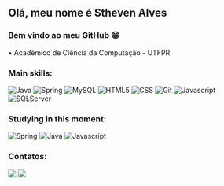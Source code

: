  ## Olá, meu nome é Stheven Alves
 ### Bem vindo ao meu GitHub 😁
 • Acadêmico de Ciência da Computação - UTFPR
 
 ### Main skills:
 ![Java](https://img.shields.io/badge/Java-ED8B00?style=for-the-badge&logo=openjdk&logoColor=white)
 ![Spring](https://img.shields.io/badge/Spring-6DB33F.svg?style=for-the-badge&logo=Spring&logoColor=white)
 ![MySQL](https://img.shields.io/badge/MySQL-4479A1.svg?style=for-the-badge&logo=MySQL&logoColor=white)
 ![HTML5](https://img.shields.io/badge/HTML5-E34F26?style=for-the-badge&logo=html5&logoColor=white)
 ![CSS](https://img.shields.io/badge/CSS3-1572B6?style=for-the-badge&logo=css3&logoColor=white)
 ![Git](https://img.shields.io/badge/Git-E34F26?style=for-the-badge&logo=git&logoColor=white)
 ![Javascript](https://img.shields.io/badge/JavaScript-F7DF1E.svg?style=for-the-badge&logo=JavaScript&logoColor=black)
 ![SQLServer](https://img.shields.io/badge/Microsoft%20SQL%20Server-CC2927.svg?style=for-the-badge&logo=Microsoft-SQL-Server&logoColor=white)
 

 ### Studying in this moment:
![Spring](https://img.shields.io/badge/Spring-6DB33F.svg?style=for-the-badge&logo=Spring&logoColor=white)
![Java](https://img.shields.io/badge/Java-ED8B00?style=for-the-badge&logo=openjdk&logoColor=white)
![Javascript](https://img.shields.io/badge/JavaScript-F7DF1E.svg?style=for-the-badge&logo=JavaScript&logoColor=black)

### Contatos:
<div>
 <a href = "mailto:sthevenalvess@gmail.com"><img src="https://img.shields.io/badge/-Gmail-%23333?style=for-the-badge&logo=gmail&logoColor=white" target="_blank"></a>
 <a href="https://www.linkedin.com/in/stheven-alves-a77160221/" target="_blank"><img src="https://img.shields.io/badge/-LinkedIn-%230077B5?style=for-the-badge&logo=linkedin&logoColor=white" target="_blank"></a> 
</div>
